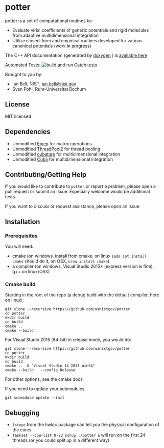 # potter

potter is a set of computational routines to:

* Evaluate virial coefficients of generic potentials and rigid molecules from adaptive multidimensional integration
* Utilize closed-form and empirical routines developed for various canonical potentials (work in progress)

The C++ API documentation (generated by [doxygen](http://www.doxygen.nl/) ) is [available here](potter-1.0-doxygen.pdf)

Automated Tests: [![build and run Catch tests](https://github.com/usnistgov/potter/actions/workflows/runcatch.yml/badge.svg)](https://github.com/usnistgov/potter/actions/workflows/runcatch.yml)

Brought to you by:

* Ian Bell, NIST, ian.bell@nist.gov
* Sven Pohl, Ruhr-Universitat Bochum

## License

MIT licensed

## Dependencies

* Unmodified [Eigen](https://eigen.tuxfamily.org/dox/) for matrix operations
* Unmodified [ThreadPool2](https://github.com/stfx/ThreadPool2) for thread pooling
* Unmodified [cubature](https://github.com/stevengj/cubature) for multidimensional integration
* Unmodified [Cuba](http://www.feynarts.de/cuba) for multidimensional integration

## Contributing/Getting Help

If you would like to contribute to ``potter`` or report a problem, please open a pull request or submit an issue.  Especially welcome would be additional tests.  

If you want to discuss or request assistance, please open an issue.

## Installation

### Prerequisites

You will need:

* cmake (on windows, install from cmake, on linux ``sudo apt install cmake`` should do it, on OSX, ``brew install cmake``)
* a compiler (on windows, Visual Studio 2015+ (express version is fine), g++ on linux/OSX)

### Cmake build

Starting in the root of the repo (a debug build with the default compiler, here on linux):

``` 
git clone --recursive https://github.com/usnistgov/potter
cd potter
mkdir build
cd build
cmake ..
cmake --build .
```
For Visual Studio 2015 (64-bit) in release mode, you would do:
``` 
git clone --recursive https://github.com/usnistgov/potter
cd potter
mkdir build
cd build
cmake .. -G "Visual Studio 14 2015 Win64"
cmake --build . --config Release
```

For other options, see the cmake docs

If you need to update your submodules
```
git submodule update --init
```

## Debugging

* ``lstopo`` from the hwloc package can tell you the physical configuration of the cores
* ``taskset --cpu-list 0-23 nohup ./potter &`` will run on the first 24 threads (or you could split up in a different way)
